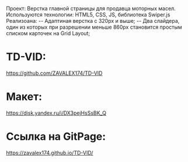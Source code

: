 Проект: Верстка главной страницы для продавца моторных масел.
Используются технологии: HTML5, CSS, JS, библиотека Swiper.js
Реализоана: 
-- Адаптиная верстка с 320px и выше;
-- Два слайдера, один из которых при разрешении меньше 860px становится простым списком карточек на Grid Layout;

# TD-VID:

https://github.com/ZAVALEX174/TD-VID

# Макет:

https://disk.yandex.ru/i/DX3pejHsSsBK_Q

# Ссылка на GitPage:

https://zavalex174.github.io/TD-VID/
